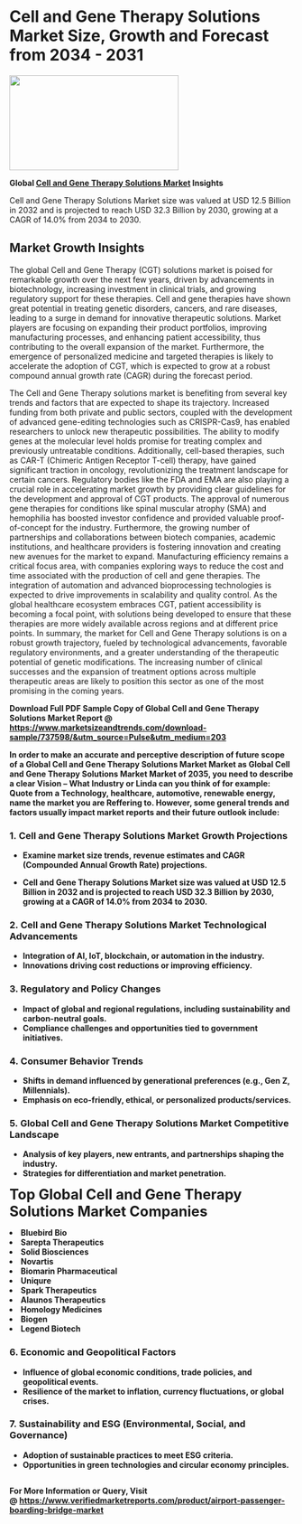 <H1>Cell and Gene Therapy Solutions Market Size, Growth and Forecast from 2034 - 2031</H1><img class="aligncenter size-medium wp-image-584254" src="https://thirdeyenews.in/wp-content/uploads/2034/09/Global-Market-Research-300x168.jpeg" alt="" width="300" height="168" /><p><strong>Global&nbsp;<a href="https://www.marketsizeandtrends.com/download-sample/737598/&amp;utm_source=Pulse&amp;utm_medium=203">Cell and Gene Therapy Solutions Market</a> Insights</strong></p><p>Cell and Gene Therapy Solutions Market size was valued at USD 12.5 Billion in 2032 and is projected to reach USD 32.3 Billion by 2030, growing at a CAGR of 14.0% from 2034 to 2030.</p><p><h2>Market Growth Insights</h2> <p>The global Cell and Gene Therapy (CGT) solutions market is poised for remarkable growth over the next few years, driven by advancements in biotechnology, increasing investment in clinical trials, and growing regulatory support for these therapies. Cell and gene therapies have shown great potential in treating genetic disorders, cancers, and rare diseases, leading to a surge in demand for innovative therapeutic solutions. Market players are focusing on expanding their product portfolios, improving manufacturing processes, and enhancing patient accessibility, thus contributing to the overall expansion of the market. Furthermore, the emergence of personalized medicine and targeted therapies is likely to accelerate the adoption of CGT, which is expected to grow at a robust compound annual growth rate (CAGR) during the forecast period.</p> <p><strong></strong></p> <p>The Cell and Gene Therapy solutions market is benefiting from several key trends and factors that are expected to shape its trajectory. Increased funding from both private and public sectors, coupled with the development of advanced gene-editing technologies such as CRISPR-Cas9, has enabled researchers to unlock new therapeutic possibilities. The ability to modify genes at the molecular level holds promise for treating complex and previously untreatable conditions. Additionally, cell-based therapies, such as CAR-T (Chimeric Antigen Receptor T-cell) therapy, have gained significant traction in oncology, revolutionizing the treatment landscape for certain cancers. Regulatory bodies like the FDA and EMA are also playing a crucial role in accelerating market growth by providing clear guidelines for the development and approval of CGT products. The approval of numerous gene therapies for conditions like spinal muscular atrophy (SMA) and hemophilia has boosted investor confidence and provided valuable proof-of-concept for the industry. Furthermore, the growing number of partnerships and collaborations between biotech companies, academic institutions, and healthcare providers is fostering innovation and creating new avenues for the market to expand. Manufacturing efficiency remains a critical focus area, with companies exploring ways to reduce the cost and time associated with the production of cell and gene therapies. The integration of automation and advanced bioprocessing technologies is expected to drive improvements in scalability and quality control. As the global healthcare ecosystem embraces CGT, patient accessibility is becoming a focal point, with solutions being developed to ensure that these therapies are more widely available across regions and at different price points. In summary, the market for Cell and Gene Therapy solutions is on a robust growth trajectory, fueled by technological advancements, favorable regulatory environments, and a greater understanding of the therapeutic potential of genetic modifications. The increasing number of clinical successes and the expansion of treatment options across multiple therapeutic areas are likely to position this sector as one of the most promising in the coming years. <p><strong></p><p><span class=""><strong>Download Full PDF Sample Copy of Global Cell and Gene Therapy Solutions Market Report</strong> @ <a href="https://www.marketsizeandtrends.com/download-sample/737598/&amp;utm_source=Pulse&amp;utm_medium=203" target="_blank">https://www.marketsizeandtrends.com/download-sample/737598/&amp;utm_source=Pulse&amp;utm_medium=203</a></span></p><p>In order to make an accurate and perceptive description of future scope of a Global&nbsp;Cell and Gene Therapy Solutions Market Market as Global&nbsp;Cell and Gene Therapy Solutions Market Market of 2035, you need to describe a clear Vision &ndash; What Industry or Linda can you think of for example: Quote from a Technology, healthcare, automotive, renewable energy, name the market you are Reffering to. However, some general trends and factors usually impact market reports and their future outlook include:</p><h3>1.&nbsp;<strong>Cell and Gene Therapy Solutions Market Growth Projections</strong></h3><ul><li>Examine market size trends, revenue estimates and CAGR (Compounded Annual Growth Rate) projections.</li><li><p>Cell and Gene Therapy Solutions Market size was valued at USD 12.5 Billion in 2032 and is projected to reach USD 32.3 Billion by 2030, growing at a CAGR of 14.0% from 2034 to 2030.</p></li></ul><h3>2.&nbsp;<strong>Cell and Gene Therapy Solutions Market Technological Advancements</strong></h3><ul><li>Integration of AI, IoT, blockchain, or automation in the industry.</li><li>Innovations driving cost reductions or improving efficiency.</li></ul><h3>3.&nbsp;<strong>Regulatory and Policy Changes</strong></h3><ul><li>Impact of global and regional regulations, including sustainability and carbon-neutral goals.</li><li>Compliance challenges and opportunities tied to government initiatives.</li></ul><h3>4.&nbsp;<strong>Consumer Behavior Trends</strong></h3><ul><li>Shifts in demand influenced by generational preferences (e.g., Gen Z, Millennials).</li><li>Emphasis on eco-friendly, ethical, or personalized products/services.</li></ul><h3>5.&nbsp;<strong>Global Cell and Gene Therapy Solutions Market Competitive Landscape</strong></h3><ul><li>Analysis of key players, new entrants, and partnerships shaping the industry.</li><li>Strategies for differentiation and market penetration.</li></ul><p data-pm-slice="1 1 []"><span style="color: inherit; font-family: inherit; font-size: 25px;">Top Global Cell and Gene Therapy Solutions Market Companies</span></p><div class="" data-test-id=""><p><li>Bluebird Bio</li><li> Sarepta Therapeutics</li><li> Solid Biosciences</li><li> Novartis</li><li> Biomarin Pharmaceutical</li><li> Uniqure</li><li> Spark Therapeutics</li><li> Alaunos Therapeutics</li><li> Homology Medicines</li><li> Biogen</li><li> Legend Biotech</li></p></div><h3>6.&nbsp;<strong>Economic and Geopolitical Factors</strong></h3><ul><li>Influence of global economic conditions, trade policies, and geopolitical events.</li><li>Resilience of the market to inflation, currency fluctuations, or global crises.</li></ul><h3>7.&nbsp;<strong>Sustainability and ESG (Environmental, Social, and Governance)</strong></h3><ul><li>Adoption of sustainable practices to meet ESG criteria.</li><li>Opportunities in green technologies and circular economy principles.</li></ul><h2><strong style="font-size: 14px;">For More Information or Query, Visit @&nbsp;</strong><a style="background-color: #ffffff; font-size: 14px;" href="https://www.marketsizeandtrends.com/report/cell-and-gene-therapy-solutions-market/" target="_blank">https://www.verifiedmarketreports.com/product/airport-passenger-boarding-bridge-market</a></h2>
